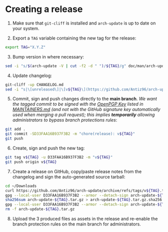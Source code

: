 # Creating a release

1. Make sure that `git-cliff` is installed and `arch-update` is up to date on your system.

2. Export a `TAG` variable containing the new tag for the release:

```bash
export TAG="X.Y.Z"
```

3. Bump version in where necessary:

```bash
sed -i "s/$(arch-update -V | cut -f2 -d " ")/${TAG}/g" doc/man/arch-update.* doc/man/fr/arch-update.* po/* src/script/arch-update.sh
```

4. Update changelog:

```bash
git-cliff -up CHANGELOG.md
sed -i "s|\[unreleased\]|\[v${TAG}\](https://github.com/Antiz96/arch-update/releases/tag/v${TAG})\ -\ $(date '+%Y-%m-%d')|g" CHANGELOG.md
```

5. Commit, sign and push changes directly to the **main branch**. *We want the tagged commit to be signed with the [OpenPGP Key](https://keyserver.ubuntu.com/pks/lookup?search=D33FAA16B937F3B2&fingerprint=on&op=index) listed in [MAINTAINERS.md](https://github.com/Antiz96/arch-update/blob/main/MAINTAINERS.md) (and not with the GitHub signature key automatically used when merging a pull request); this implies **temporarily** allowing administrators to bypass branch protections rules*:

```bash
git add .
git commit -SD33FAA16B937F3B2 -m "chore(release): v${TAG}"
git push
```

6. Create, sign and push the new tag:

```bash
git tag v${TAG} -u D33FAA16B937F3B2 -m "v${TAG}"
git push origin v${TAG}
```

7. Create a release on GitHub, copy/paste release notes from the changelog and sign the auto-generated source tarball:

```bash
cd ~/Downloads
curl https://github.com/Antiz96/arch-update/archive/refs/tags/v${TAG}.tar.gz -o arch-update-${TAG}.tar.gz
gpg --local-user D33FAA16B937F3B2 --armor --detach-sign arch-update-${TAG}.tar.gz
sha256sum arch-update-${TAG}.tar.gz > arch-update-${TAG}.tar.gz.sha256
gpg --local-user D33FAA16B937F3B2 --armor --detach-sign arch-update-${TAG}.tar.gz.sha256
rm -f arch-update-${TAG}.tar.gz
```

8. Upload the 3 produced files as assets in the release and re-enable the branch protection rules on the main branch for administrators.
